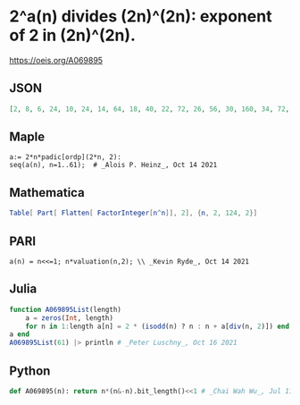 # 2^a\(n\) divides \(2n\)^\(2n\): exponent of 2 in \(2n\)^\(2n\)\.
https://oeis.org/A069895
## JSON
```JSON
[2, 8, 6, 24, 10, 24, 14, 64, 18, 40, 22, 72, 26, 56, 30, 160, 34, 72, 38, 120, 42, 88, 46, 192, 50, 104, 54, 168, 58, 120, 62, 384, 66, 136, 70, 216, 74, 152, 78, 320, 82, 168, 86, 264, 90, 184, 94, 480, 98, 200, 102, 312, 106, 216, 110, 448, 114, 232, 118, 360, 122]
```
## Maple
```Maple
a:= 2*n*padic[ordp](2*n, 2):
seq(a(n), n=1..61);  # _Alois P. Heinz_, Oct 14 2021
```
## Mathematica
```Mathematica
Table[ Part[ Flatten[ FactorInteger[n^n]], 2], {n, 2, 124, 2}]
```
## PARI
```PARI
a(n) = n<<=1; n*valuation(n,2); \\ _Kevin Ryde_, Oct 14 2021
```
## Julia
```Julia
function A069895List(length)
    a = zeros(Int, length)
    for n in 1:length a[n] = 2 * (isodd(n) ? n : n + a[div(n, 2)]) end
a end
A069895List(61) |> println # _Peter Luschny_, Oct 16 2021
```
## Python
```Python
def A069895(n): return n*(n&-n).bit_length()<<1 # _Chai Wah Wu_, Jul 11 2022
```

